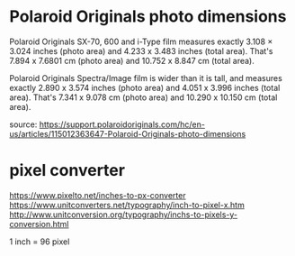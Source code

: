 # Polaroid Originals photo dimensions

Polaroid Originals SX-70, 600 and i-Type film measures exactly 3.108 × 3.024 inches (photo area) and 4.233 x 3.483 inches (total area). That's 7.894 x 7.6801 cm (photo area) and 10.752 x 8.847 cm (total area). 

Polaroid Originals Spectra/Image film is wider than it is tall, and measures exactly 2.890 x 3.574 inches (photo area) and 4.051 x 3.996 inches (total area). That's 7.341 x 9.078 cm (photo area) and 10.290 x 10.150 cm (total area). 

source: https://support.polaroidoriginals.com/hc/en-us/articles/115012363647-Polaroid-Originals-photo-dimensions

# pixel converter

https://www.pixelto.net/inches-to-px-converter
https://www.unitconverters.net/typography/inch-to-pixel-x.htm
http://www.unitconversion.org/typography/inchs-to-pixels-y-conversion.html

1 inch = 96 pixel
